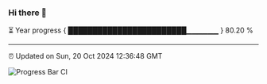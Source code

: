 ### Hi there 👋

⏳ Year progress { ████████████████████████▁▁▁▁▁▁ } 80.20 %

---

⏰ Updated on Sun, 20 Oct 2024 12:36:48 GMT

![Progress Bar CI](https://github.com/liununu/liununu/workflows/Progress%20Bar%20CI/badge.svg)
